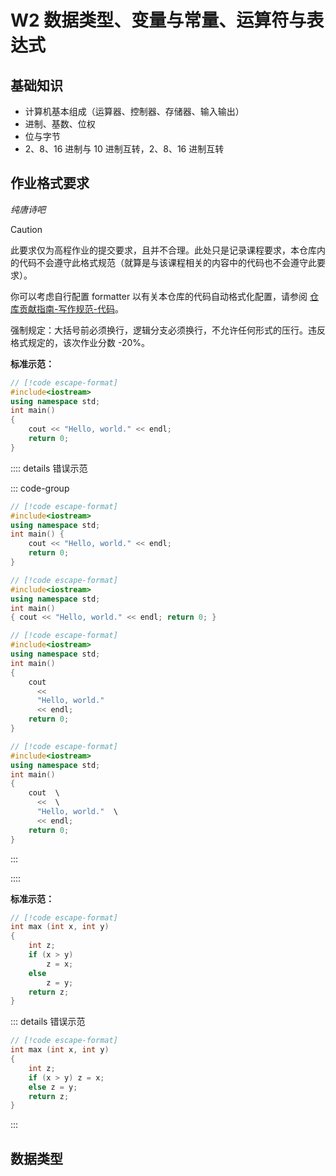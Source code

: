 # W2 数据类型、变量与常量、运算符与表达式

## 基础知识

- 计算机基本组成（运算器、控制器、存储器、输入输出）
- 进制、基数、位权
- 位与字节
- 2、8、16 进制与 10 进制互转，2、8、16 进制互转

## 作业格式要求

_纯唐诗吧_

> [!caution]
>
> 此要求仅为高程作业的提交要求，且并不合理。此处只是记录课程要求，本仓库内的代码不会遵守此格式规范（就算是与该课程相关的内容中的代码也不会遵守此要求）。
>
> 你可以考虑自行配置 formatter 以有关本仓库的代码自动格式化配置，请参阅 [仓库贡献指南-写作规范-代码](../../仓库贡献指南/写作规范/4-代码)。

强制规定：大括号前必须换行，逻辑分支必须换行，不允许任何形式的压行。违反格式规定的，该次作业分数 -20%。

**标准示范：**

```cpp
// [!code escape-format]
#include<iostream>
using namespace std;
int main()
{
    cout << "Hello, world." << endl;
    return 0;
}
```

:::: details 错误示范

::: code-group

```cpp [大括号不换行]
// [!code escape-format]
#include<iostream>
using namespace std;
int main() {
    cout << "Hello, world." << endl;
    return 0;
}
```

```cpp [压行]
// [!code escape-format]
#include<iostream>
using namespace std;
int main()
{ cout << "Hello, world." << endl; return 0; }
```

```cpp [过度换行]
// [!code escape-format]
#include<iostream>
using namespace std;
int main()
{
    cout
      <<
      "Hello, world."
      << endl;
    return 0;
}
```

```cpp [使用 “\” 折行]
// [!code escape-format]
#include<iostream>
using namespace std;
int main()
{
    cout  \
      <<  \
      "Hello, world."  \
      << endl;
    return 0;
}
```

:::

::::

**标准示范：**

```cpp
// [!code escape-format]
int max (int x, int y)
{
    int z;
    if (x > y)
        z = x;
    else
        z = y;
    return z;
}
```

::: details 错误示范

```cpp [逻辑分支或循环体前不换行]
// [!code escape-format]
int max (int x, int y)
{
    int z;
    if (x > y) z = x;
    else z = y;
    return z;
}
```

:::



## 数据类型